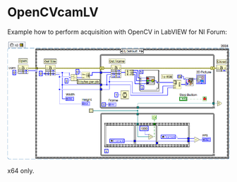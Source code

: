 # OpenCVcamLV
Example how to perform acquisition with OpenCV in LabVIEW for NI Forum:

![](assets/OpenCVcamSnippet.png)

x64 only.

